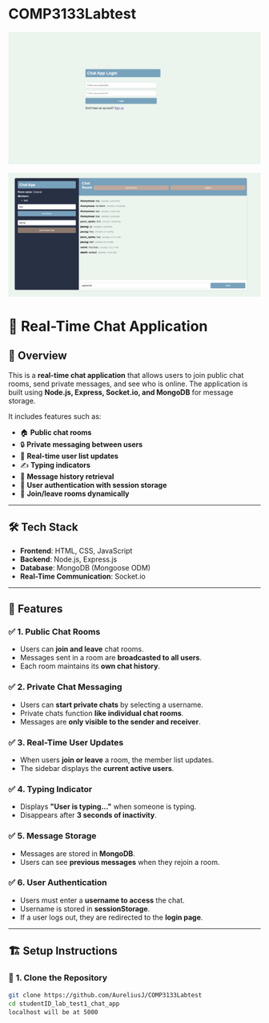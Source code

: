 # COMP3133Labtest
![alt text](image.png)

![alt text](image-1.png)

# 📢 Real-Time Chat Application

## 📖 Overview
This is a **real-time chat application** that allows users to join public chat rooms, send private messages, and see who is online. The application is built using **Node.js, Express, Socket.io, and MongoDB** for message storage.

It includes features such as:
- 🏠 **Public chat rooms**
- 🔒 **Private messaging between users**
- 👥 **Real-time user list updates**
- ✍️ **Typing indicators**
- 📜 **Message history retrieval**
- 🔐 **User authentication with session storage**
- 🚪 **Join/leave rooms dynamically**

---

## 🛠️ **Tech Stack**
- **Frontend**: HTML, CSS, JavaScript
- **Backend**: Node.js, Express.js
- **Database**: MongoDB (Mongoose ODM)
- **Real-Time Communication**: Socket.io

---

## 🚀 **Features**

### ✅ **1. Public Chat Rooms**
- Users can **join and leave** chat rooms.
- Messages sent in a room are **broadcasted to all users**.
- Each room maintains its **own chat history**.

### ✅ **2. Private Chat Messaging**
- Users can **start private chats** by selecting a username.
- Private chats function **like individual chat rooms**.
- Messages are **only visible to the sender and receiver**.

### ✅ **3. Real-Time User Updates**
- When users **join or leave** a room, the member list updates.
- The sidebar displays the **current active users**.

### ✅ **4. Typing Indicator**
- Displays **"User is typing..."** when someone is typing.
- Disappears after **3 seconds of inactivity**.

### ✅ **5. Message Storage**
- Messages are stored in **MongoDB**.
- Users can see **previous messages** when they rejoin a room.

### ✅ **6. User Authentication**
- Users must enter a **username to access** the chat.
- Username is stored in **sessionStorage**.
- If a user logs out, they are redirected to the **login page**.

---

## 🏗️ **Setup Instructions**
### 📌 **1. Clone the Repository**
```sh
git clone https://github.com/AureliusJ/COMP3133Labtest
cd studentID_lab_test1_chat_app
localhost will be at 5000